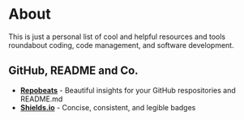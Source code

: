 # About

This is just a personal list of cool and helpful resources and tools roundabout coding, code management, and software development.

## GitHub, README and Co.

- **[Repobeats](https://repobeats.axiom.co/)** - Beautiful insights for your GitHub respositories and README.md
- **[Shields.io](https://shields.io/)** - Concise, consistent, and legible badges
